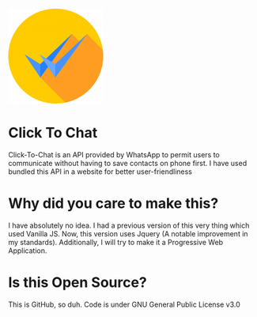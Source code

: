 ![WhatsApp Click To Chat](https://github.com/1bl4z3r/ctc/blob/main/icon-192x192.png)
# Click To Chat
Click-To-Chat is an API provided by WhatsApp to permit users to communicate without having to save contacts on phone first. I have used bundled this API in a website for better user-friendliness

# Why did you care to make this?
I have absolutely no idea. I had a previous version of this very thing which used Vanilla JS. Now, this version uses Jquery (A notable improvement in my standards). Additionally, I will try to make it a Progressive Web Application.

# Is this Open Source?
This is GitHub, so duh. Code is under GNU General Public License v3.0
